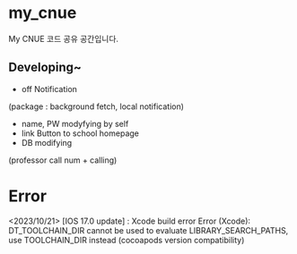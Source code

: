 # my_cnue

My CNUE 코드 공유 공간입니다.

## Developing~
- off Notification

(package : background fetch, local notification)
- name, PW modyfying by self
- link Button to school homepage
- DB modifying

(professor call num + calling)

# Error
<2023/10/21>
[IOS 17.0 update] : Xcode build error
Error (Xcode): DT_TOOLCHAIN_DIR cannot be used to evaluate LIBRARY_SEARCH_PATHS, use TOOLCHAIN_DIR instead
(cocoapods version compatibility)

